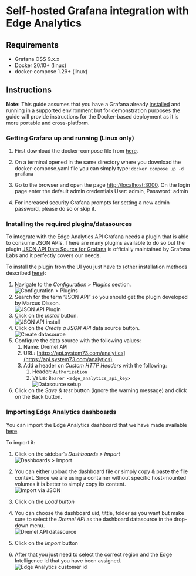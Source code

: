 <!-- markdownlint-disable -->
<style>
/* The below `img` style sets the default CSS styling for all images hereafter in this markdown
file. */
img
{
    /* Default display value is `inline-block`. Set it to `block` to prevent surrounding text from
    wrapping around the image. Instead, `block` format will force the text to be above or below the
    image, but never to the sides. */
    display:block; 
    float:none; 
    margin-left:auto;
    margin-right:auto;
}
</style>
<!-- markdownlint-enable -->
# Self-hosted Grafana integration with Edge Analytics

## Requirements

* Grafana OSS 9.x.x
* Docker 20.10+ (linux)
* docker-compose 1.29+ (linux)

## Instructions

**Note:** This guide assumes that you have a Grafana already [installed][grafana-install-docs]
and running in a supported environment but for demonstration purposes the guide will provide
instructions for the Docker-based deployment as it is more portable and cross-platform.

### Getting Grafana up and running (Linux only)

1. First download the docker-compose file from [here](/files/docker-compose.yaml).

2. On a terminal opened in the same directory where you download the docker-compose.yaml file you
can simply type: `docker compose up -d grafana`
3. Go to the browser and open the page [http://localhost:3000](http://localhost:3000).
On the login page enter the default admin credentials
User: admin, Password: admin
4. For increased security Grafana prompts for setting a new admin password, please do so or skip it.

### Installing the required plugins/datasources

To integrate with the Edge Analytics API Grafana needs a plugin that is able to consume JSON APIs.
There are many plugins available to do so but the plugin
[JSON API Data Source for Grafana][grafana-json-datasource] is officially maintained by Grafana Labs
and it perfectly covers our needs.

To install the plugin from the UI you just have to (other installation methods described
[here][grafana-json-datasource-install]):

1. Navigate to the *Configuration > Plugins* section.
![Configuration > Plugins](/images/plugins.png)
2. Search for the term “JSON API” so you should get the plugin developed by Marcus Olsson.
![JSON API Plugin](/images/json-api-plugin.png)
3. Click on the *Install* button.
![JSON API install](/images/json-api-install.png)
4. Click on the *Create a JSON API* data source button.
![Create datasource](/images/create-datasource.png)
5. Configure the data source with the following values:
   1. Name: Dremel API
   2. URL: [https://api.system73.com/analytics](https://api.system73.com/analytics)
   3. Add a header on *Custom HTTP Headers* with the following:
      1. Header: `Authorization`
      2. Value: `Bearer <edge_analytics_api_key>`
![Datasource setup](/images/datasource-setup.png)
6. Click on the *Save & test* button (ignore the warning message) and click on the Back button.

### Importing Edge Analytics dashboards

You can import the Edge Analytics dashboard that we have made available [here](/files/ea-basic-dashboard.json).

To import it:

1. Click on the sidebar’s *Dashboards > Import*
![Dashboards > Import](/images/dashboard-import.png)
2. You can either upload the dashboard file or simply copy & paste the file context. Since we are
using a container without specific host-mounted volumes it is better to simply copy its content.
![Import via JSON](/images/dashboard-load.png)
3. Click on the *Load button*
4. You can choose the dashboard uid, tittle, folder as you want but make sure to select the
*Dremel API* as the dashboard datasource in the drop-down menu.
![Dremel API datasource](/images/dashboard-datasource.png)

5. Click on the *Import* button
6. After that you just need to select the correct region and the Edge Intelligence Id that you have
been assigned.
![Edge Analytics customer id](/images/analytics-id.png)

[grafana-install-docs]: https://grafana.com/docs/grafana/latest/?pg=oss-graf&plcmt=quick-links#installing-grafana
[grafana-json-datasource]: https://grafana.github.io/grafana-json-datasource/
[grafana-json-datasource-install]: https://grafana.github.io/grafana-json-datasource/installation
